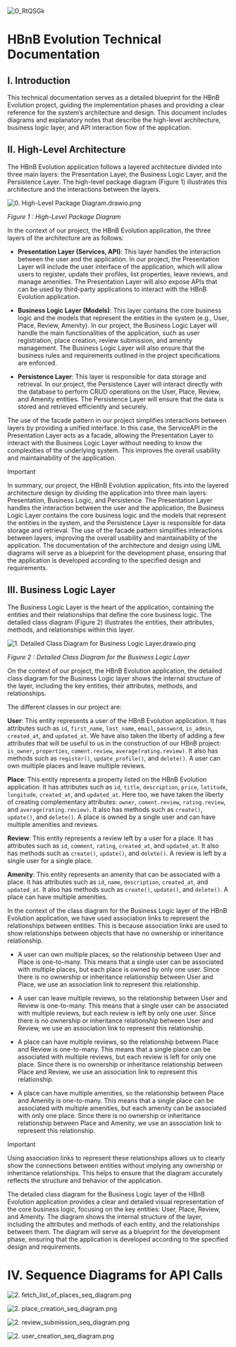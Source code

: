 ![O_RtQSGk](https://github.com/user-attachments/assets/264829d8-50bc-4482-9e75-b744be1469a1)

# HBnB Evolution Technical Documentation

## I. Introduction

This technical documentation serves as a detailed blueprint for the HBnB Evolution project, guiding the implementation phases and providing a clear reference for the system’s architecture and design. This document includes diagrams and explanatory notes that describe the high-level architecture, business logic layer, and API interaction flow of the application.

## II. High-Level Architecture

The HBnB Evolution application follows a layered architecture divided into three main layers: the Presentation Layer, the Business Logic Layer, and the Persistence Layer. The high-level package diagram (Figure 1) illustrates this architecture and the interactions between the layers.

![0. High-Level Package Diagram.drawio.png](https://github.com/thomas-maye/holbertonschool-HBnB_Project_UML/blob/e1a54703d01fbd47253af6fabae26d534c101492/0.%20High-Level%20Package%20Diagram.drawio.png)

_Figure 1 : High-Level Package Diagram_

In the context of our project, the HBnB Evolution application, the three layers of the architecture are as follows:

* __Presentation Layer (Services, API)__: This layer handles the interaction between the user and the application. In our project, the Presentation Layer will include the user interface of the application, which will allow users to register, update their profiles, list properties, leave reviews, and manage amenities. The Presentation Layer will also expose APIs that can be used by third-party applications to interact with the HBnB Evolution application.

* __Business Logic Layer (Models)__: This layer contains the core business logic and the models that represent the entities in the system (e.g., User, Place, Review, Amenity). In our project, the Business Logic Layer will handle the main functionalities of the application, such as user registration, place creation, review submission, and amenity management. The Business Logic Layer will also ensure that the business rules and requirements outlined in the project specifications are enforced.

* __Persistence Layer__: This layer is responsible for data storage and retrieval. In our project, the Persistence Layer will interact directly with the database to perform CRUD operations on the User, Place, Review, and Amenity entities. The Persistence Layer will ensure that the data is stored and retrieved efficiently and securely.

The use of the facade pattern in our project simplifies interactions between layers by providing a unified interface. In this case, the ServiceAPI in the Presentation Layer acts as a facade, allowing the Presentation Layer to interact with the Business Logic Layer without needing to know the complexities of the underlying system. This improves the overall usability and maintainability of the application.

> [!IMPORTANT]
> In summary, our project, the HBnB Evolution application, fits into the layered architecture design by dividing the application into three main layers: Presentation, Business Logic, and Persistence. The Presentation Layer handles the interaction between the user and the application, the Business Logic Layer contains the core business logic and the models that represent the entities in the system, and the Persistence Layer is responsible for data storage and retrieval. The use of the facade pattern simplifies interactions between layers, improving the overall usability and maintainability of the application. The documentation of the architecture and design using UML diagrams will serve as a blueprint for the development phase, ensuring that the application is developed according to the specified design and requirements.

## III. Business Logic Layer

The Business Logic Layer is the heart of the application, containing the entities and their relationships that define the core business logic. The detailed class diagram (Figure 2) illustrates the entities, their attributes, methods, and relationships within this layer.

![1. Detailed Class Diagram for Business Logic Layer.drawio.png](https://github.com/thomas-maye/holbertonschool-HBnB_Project_UML/blob/34fc6b0c98f66fd5b2309278712979ce12fb66a5/1.%20Detailed%20Class%20Diagram%20for%20Business%20Logic%20Layer.drawio.png)

_Figure 2 : Detailed Class Diagram for the Business Logic Layer_

On the context of our project, the HBnB Evolution application, the detailed class diagram for the Business Logic layer shows the internal structure of the layer, including the key entities, their attributes, methods, and relationships.

The different classes in our project are:

__User__: This entity represents a user of the HBnB Evolution application. It has attributes such as `id`, `first_name`, `last_name`, `email`, `password`, `is_admin`, `created_at`, and `updated_at`. We have also taken the liberty of adding a few attributes that will be useful to us in the construction of our HBnB project: `is_owner`, `properties`, `coment.review`, `average(rating.review)`. It also has methods such as `register()`, `update_profile()`, and `delete()`. A user can own multiple places and leave multiple reviews.

__Place__: This entity represents a property listed on the HBnB Evolution application. It has attributes such as `id`, `title`, `description`, `price`, `latitude`, `longitude`, `created_at`, and `updated_at`. Here too, we have taken the liberty of creating complementary attributes: `owner`, `coment.review`, `rating.review`, and `average(rating.review)`. It also has methods such as `create()`, `update()`, and `delete()`. A place is owned by a single user and can have multiple amenities and reviews.

__Review__: This entity represents a review left by a user for a place. It has attributes such as `id`, `comment`, `rating`, `created_at`, and `updated_at`. It also has methods such as `create()`, `update()`, and `delete()`. A review is left by a single user for a single place.

__Amenity__: This entity represents an amenity that can be associated with a place. It has attributes such as `id`, `name`, `description`, `created_at`, and `updated_at`. It also has methods such as `create()`, `update()`, and `delete()`. A place can have multiple amenities.

In the context of the class diagram for the Business Logic layer of the HBnB Evolution application, we have used association links to represent the relationships between entities. This is because association links are used to show relationships between objects that have no ownership or inheritance relationship.

* A user can own multiple places, so the relationship between User and Place is one-to-many. This means that a single user can be associated with multiple places, but each place is owned by only one user. Since there is no ownership or inheritance relationship between User and Place, we use an association link to represent this relationship.

* A user can leave multiple reviews, so the relationship between User and Review is one-to-many. This means that a single user can be associated with multiple reviews, but each review is left by only one user. Since there is no ownership or inheritance relationship between User and Review, we use an association link to represent this relationship.

* A place can have multiple reviews, so the relationship between Place and Review is one-to-many. This means that a single place can be associated with multiple reviews, but each review is left for only one place. Since there is no ownership or inheritance relationship between Place and Review, we use an association link to represent this relationship.

* A place can have multiple amenities, so the relationship between Place and Amenity is one-to-many. This means that a single place can be associated with multiple amenities, but each amenity can be associated with only one place. Since there is no ownership or inheritance relationship between Place and Amenity, we use an association link to represent this relationship.

> [!IMPORTANT]
> Using association links to represent these relationships allows us to clearly show the connections between entities without implying any ownership or inheritance relationships. This helps to ensure that the diagram accurately reflects the structure and behavior of the application.

The detailed class diagram for the Business Logic layer of the HBnB Evolution application provides a clear and detailed visual representation of the core business logic, focusing on the key entities: User, Place, Review, and Amenity. The diagram shows the internal structure of the layer, including the attributes and methods of each entity, and the relationships between them. The diagram will serve as a blueprint for the development phase, ensuring that the application is developed according to the specified design and requirements.

# IV. Sequence Diagrams for API Calls

![2. fetch_list_of_places_seq_diagram.png](https://github.com/thomas-maye/holbertonschool-HBnB_Project_UML/blob/f80e2adbb6baa052a88d706585708edd8857037d/2.%20fetch_list_of_places_seq_diagram.png)

![2. place_creation_seq_diagram.png](https://github.com/thomas-maye/holbertonschool-HBnB_Project_UML/blob/f80e2adbb6baa052a88d706585708edd8857037d/2.%20place_creation_seq_diagram.png)

![2. review_submission_seq_diagram.png](https://github.com/thomas-maye/holbertonschool-HBnB_Project_UML/blob/f80e2adbb6baa052a88d706585708edd8857037d/2.%20review_submission_seq_diagram.png)

![2. user_creation_seq_diagram.png](https://github.com/thomas-maye/holbertonschool-HBnB_Project_UML/blob/f80e2adbb6baa052a88d706585708edd8857037d/2.%20user_creation_seq_diagram.png)



